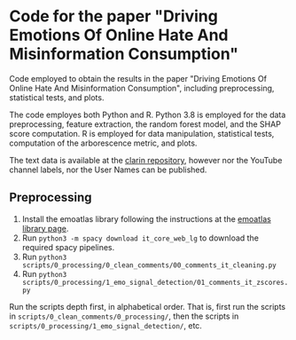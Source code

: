 # Code for the paper "Driving Emotions Of Online Hate And Misinformation Consumption"

Code employed to obtain the results in the paper "Driving Emotions Of Online Hate And Misinformation Consumption", including preprocessing, statistical tests, and plots.

The code employes both Python and R.
Python 3.8 is employed for the data preprocessing, feature extraction, the random forest model, and the SHAP score computation.
R is employed for data manipulation, statistical tests, computation of the arborescence metric, and plots.

The text data is available at the [clarin repository](http://hdl.handle.net/11356/1450), however nor the YouTube channel labels, nor the User Names can be published.

## Preprocessing

1. Install the emoatlas library following the instructions at the [emoatlas library page](https://github.com/massimostel/emoatlas).
2. Run `python3 -m spacy download it_core_web_lg` to download the required spacy pipelines.
3. Run `python3 scripts/0_processing/0_clean_comments/00_comments_it_cleaning.py`
4. Run `python3 scripts/0_processing/1_emo_signal_detection/01_comments_it_zscores.py`

Run the scripts depth first, in alphabetical order. That is, first run the scripts in `scripts/0_clean_comments/0_processing/`, then the scripts in `scripts/0_processing/1_emo_signal_detection/`, etc.